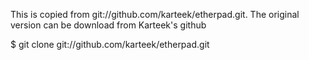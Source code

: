 This is copied from git://github.com/karteek/etherpad.git.
The original version can be download from Karteek's github

$ git clone git://github.com/karteek/etherpad.git